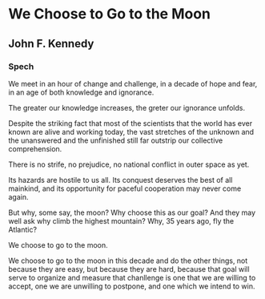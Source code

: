 # We Choose to Go to the Moon

## John F. Kennedy

### Spech

We meet in an hour of change and challenge, in a decade of hope and fear, in an age of both knowledge and ignorance.


The greater our knowledge increases, the greter our ignorance unfolds.


Despite the striking fact that most of the scientists that the world has ever known are alive and working today, the vast stretches of the unknown and the unanswered and the unfinished still far outstrip our collective comprehension.


There is no strife, no prejudice, no national conflict in outer space as yet.


Its hazards are hostile to us all. Its conquest deserves the best of all mainkind, and its opportunity for paceful cooperation may never come again.


But why, some say, the moon? Why choose this as our goal? And they may well ask why climb the highest mountain? Why, 35 years ago, fly the Atlantic?


We choose to go to the moon.


We choose to go to the moon in this decade and do the other things, not because they are easy, but because they are hard, because that goal will serve to organize and measure that chanllenge is one that we are willing to accept, one we are unwilling to postpone, and one which we intend to win.
